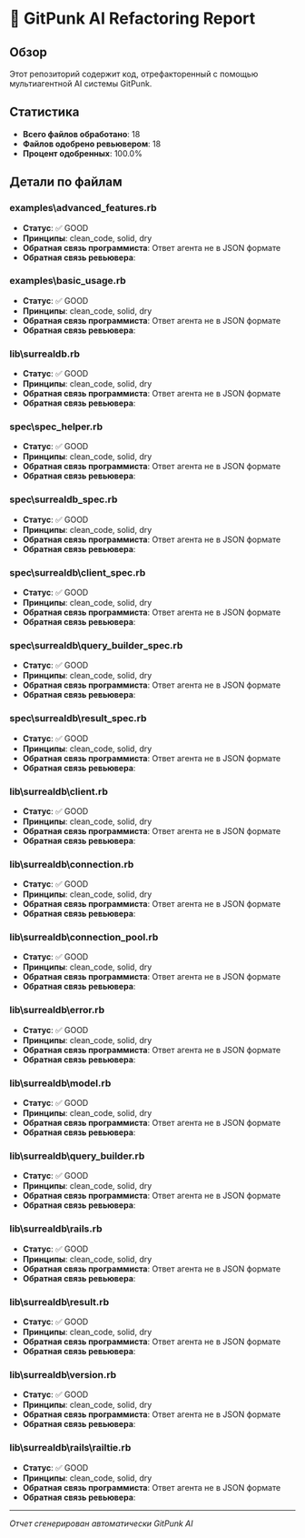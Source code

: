 # 🚀 GitPunk AI Refactoring Report

## Обзор

Этот репозиторий содержит код, отрефакторенный с помощью мультиагентной AI системы GitPunk.

## Статистика

- **Всего файлов обработано**: 18
- **Файлов одобрено ревьювером**: 18
- **Процент одобренных**: 100.0%

## Детали по файлам

### examples\advanced_features.rb

- **Статус**: ✅ GOOD
- **Принципы**: clean_code, solid, dry
- **Обратная связь программиста**: Ответ агента не в JSON формате
- **Обратная связь ревьювера**: 

### examples\basic_usage.rb

- **Статус**: ✅ GOOD
- **Принципы**: clean_code, solid, dry
- **Обратная связь программиста**: Ответ агента не в JSON формате
- **Обратная связь ревьювера**: 

### lib\surrealdb.rb

- **Статус**: ✅ GOOD
- **Принципы**: clean_code, solid, dry
- **Обратная связь программиста**: Ответ агента не в JSON формате
- **Обратная связь ревьювера**: 

### spec\spec_helper.rb

- **Статус**: ✅ GOOD
- **Принципы**: clean_code, solid, dry
- **Обратная связь программиста**: Ответ агента не в JSON формате
- **Обратная связь ревьювера**: 

### spec\surrealdb_spec.rb

- **Статус**: ✅ GOOD
- **Принципы**: clean_code, solid, dry
- **Обратная связь программиста**: Ответ агента не в JSON формате
- **Обратная связь ревьювера**: 

### spec\surrealdb\client_spec.rb

- **Статус**: ✅ GOOD
- **Принципы**: clean_code, solid, dry
- **Обратная связь программиста**: Ответ агента не в JSON формате
- **Обратная связь ревьювера**: 

### spec\surrealdb\query_builder_spec.rb

- **Статус**: ✅ GOOD
- **Принципы**: clean_code, solid, dry
- **Обратная связь программиста**: Ответ агента не в JSON формате
- **Обратная связь ревьювера**: 

### spec\surrealdb\result_spec.rb

- **Статус**: ✅ GOOD
- **Принципы**: clean_code, solid, dry
- **Обратная связь программиста**: Ответ агента не в JSON формате
- **Обратная связь ревьювера**: 

### lib\surrealdb\client.rb

- **Статус**: ✅ GOOD
- **Принципы**: clean_code, solid, dry
- **Обратная связь программиста**: Ответ агента не в JSON формате
- **Обратная связь ревьювера**: 

### lib\surrealdb\connection.rb

- **Статус**: ✅ GOOD
- **Принципы**: clean_code, solid, dry
- **Обратная связь программиста**: Ответ агента не в JSON формате
- **Обратная связь ревьювера**: 

### lib\surrealdb\connection_pool.rb

- **Статус**: ✅ GOOD
- **Принципы**: clean_code, solid, dry
- **Обратная связь программиста**: Ответ агента не в JSON формате
- **Обратная связь ревьювера**: 

### lib\surrealdb\error.rb

- **Статус**: ✅ GOOD
- **Принципы**: clean_code, solid, dry
- **Обратная связь программиста**: Ответ агента не в JSON формате
- **Обратная связь ревьювера**: 

### lib\surrealdb\model.rb

- **Статус**: ✅ GOOD
- **Принципы**: clean_code, solid, dry
- **Обратная связь программиста**: Ответ агента не в JSON формате
- **Обратная связь ревьювера**: 

### lib\surrealdb\query_builder.rb

- **Статус**: ✅ GOOD
- **Принципы**: clean_code, solid, dry
- **Обратная связь программиста**: Ответ агента не в JSON формате
- **Обратная связь ревьювера**: 

### lib\surrealdb\rails.rb

- **Статус**: ✅ GOOD
- **Принципы**: clean_code, solid, dry
- **Обратная связь программиста**: Ответ агента не в JSON формате
- **Обратная связь ревьювера**: 

### lib\surrealdb\result.rb

- **Статус**: ✅ GOOD
- **Принципы**: clean_code, solid, dry
- **Обратная связь программиста**: Ответ агента не в JSON формате
- **Обратная связь ревьювера**: 

### lib\surrealdb\version.rb

- **Статус**: ✅ GOOD
- **Принципы**: clean_code, solid, dry
- **Обратная связь программиста**: Ответ агента не в JSON формате
- **Обратная связь ревьювера**: 

### lib\surrealdb\rails\railtie.rb

- **Статус**: ✅ GOOD
- **Принципы**: clean_code, solid, dry
- **Обратная связь программиста**: Ответ агента не в JSON формате
- **Обратная связь ревьювера**: 

---

*Отчет сгенерирован автоматически GitPunk AI*
